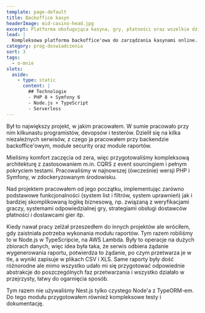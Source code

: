 ```yaml
---
template: page-default
title: Backoffice kasyn
headerImage: mid-casino-head.jpg
excerpt: Platforma obsługująca kasyna, gry, płatności oraz wszelkie działania związane z graczami
lead: |
  Kompleksowa platforma backoffice'owa do zarządzania kasynami online. System zarządza wieloma kasynami, z których każde może oferować różne gry od różnych dostawców. Dostępna jest obsługa graczy, przeprowadzanie różnych wymaganych prawem sprawdzeń (PEP, dokumenty gracza, przeciwdziałanie praniu pieniędzy), analiza transakcji (w tym wpłat, wypłat, potencjalnych oszustw) itd.
category: prog-doswiadczenia
sort: 3
tags:
  - o-mnie
slots:
  aside:
    - type: static
      content: |
        ## Technologie
        - PHP 8 + Symfony 6
        - Node.js + TypeScript
        - Serverless
---
```

Był to największy projekt, w jakim pracowałem. W sumie pracowało przy nim kilkunastu programistów, devopsów i testerów. Dzielił się na kilka niezależnych serwisów, z czego ja pracowałem przy backendzie backoffice'owym, module security oraz module raportów. 

Mieliśmy komfort zaczęcia od zera, więc przygotowaliśmy kompleksową architekturę z zastosowaniem m.in. CQRS z event sourcingiem i pełnym pokryciem testami. Pracowaliśmy w najnowszej (ówcześnie) wersji PHP i Symfony, w zdockeryzowanym środowisku.

Nad projektem pracowałem od jego początku, implementując zarówno podstawowe funkcjonalności (system list i filtrów, system uprawnień) jak i bardziej skomplikowaną logikę biznesową, np. związaną z weryfikacjami graczy, systemami odpowiedzialnej gry, strategiami obsługi dostawców płatności i dostawcami gier itp.

Kiedy nawał pracy zelżał przeszedłem do innych projektów ale wróciłem, gdy zaistniała potrzeba wykonania modułu raportów. Tym razem robiliśmy to w Node.js w TypeScripcie, na AWS Lambda. Były to operacje na dużych zbiorach danych, więc idea była taka, że serwis odbiera żądanie wygenerowania raportu, potwierdza to żądanie, po czym przetwarza je w tle, a wyniki zapisuje w plikach CSV i XLS. Same raporty były dość różnorodne ale mimo wszystko udało mi się przygotować odpowiednie abstrakcje do poszczególnych faz przetwarzania i wszystko działało w przejrzysty, łatwy do ogarnięcia sposób.

Tym razem nie używaliśmy Nest.js tylko czystego Node'a z TypeORM-em. Do tego modułu przygotowałem również kompleksowe testy i dokumentację.
